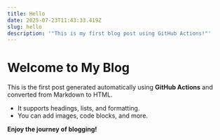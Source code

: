 ```yaml
---
title: Hello
date: 2025-07-23T11:43:33.419Z
slug: hello
description: '"This is my first blog post using GitHub Actions!"'
---
```

# Welcome to My Blog

This is the first post generated automatically using **GitHub Actions** and converted from Markdown to HTML.

* It supports headings, lists, and formatting.
* You can add images, code blocks, and more.

**Enjoy the journey of blogging!**